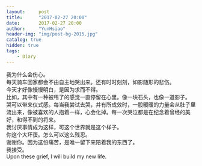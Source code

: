 ```yaml
---
layout:     post
title:      "2017-02-27 20:00"
date:       2017-02-27 20:00
author:     "YunHsiao"
header-img: "img/post-bg-2015.jpg"
catalog: true
hidden: true
tags:
    - Diary
---
```

我为什么会伤心。  
每天骑车回家都会不由自主地哭出来。还有时时刻刻，如影随形的悲伤。  
今天才好像慢慢明白，是因为求而不得。  
比如，其中有一种被甩了的感觉一直停留在心里。像一块石头，也像一道影子。  
哭可以带来仪式感。每当我尝试去哭，并有所成效时，一股暖暖的力量会从肚子里流出来，像被喜欢的人抱着一样，心会化掉。每一次哭泣都是在纪念着曾经的美好，和得不到的将来。  
我讨厌事情成为这样，可这个世界就是这个样子。  
你这个大坏蛋。怎么可以这么残忍。  
谢谢你。因为这份痛苦，是唯一留下来陪着我的东西了。  
我接受。  
Upon these grief, I will build my new life.